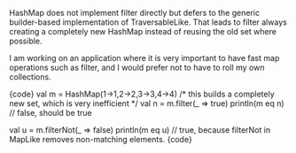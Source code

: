 HashMap does not implement filter directly but defers to the generic builder-based implementation of TraversableLike. That leads to filter always creating a completely new HashMap instead of reusing the old set where possible. 

I am working on an application where it is very important to have fast map operations such as filter, and I would prefer not to have to roll my own collections. 

{code}
  val m = HashMap(1->1,2->2,3->3,4->4)
  /* this builds a completely new set, which is very inefficient */
  val n = m.filter(_ => true)
  println(m eq n) // false, should be true
  
  val u = m.filterNot(_ => false)
  println(m eq u) // true, because filterNot in MapLike removes non-matching elements. 
{code}

